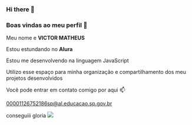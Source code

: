 ### Hi there 🫰
### Boas vindas ao meu perfil 🤙
Meu nome e **VICTOR MATHEUS**

Estou estundando no **Alura**

Estou me desenvolvendo na linguagem JavaScript

Utilizo esse espaço para minha organização e compartilhamento dos meu projetos desenvolvidos 

Você pode entrar em contato comigo por aqui 📫

00001126752186sp@al.educacao.sp.gov.br


conseguiii gloria 
![](https://media1.tenor.com/m/HSf2xZzzDfwAAAAC/excited-hockey.gif)



